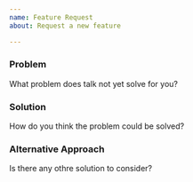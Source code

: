 ```yaml
---
name: Feature Request
about: Request a new feature

---
```


### Problem

What problem does talk not yet solve for you?

### Solution

How do you think the problem could be solved?

### Alternative Approach

Is there any othre solution to consider?
